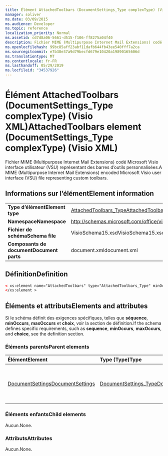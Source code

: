 ```yaml
---
title: Élément AttachedToolbars (DocumentSettings_Type complexType) (Visio XML)
manager: soliver
ms.date: 03/09/2015
ms.audience: Developer
ms.topic: reference
localization_priority: Normal
ms.assetid: cd7d8a06-5661-d515-f106-ff8275a04f40
description: Fichier MIME (Multipurpose Internet Mail Extensions) codé Microsoft Visio interface utilisateur (VSU) représentant des barres d’outils personnalisées.
ms.openlocfilehash: 99bc85aff23abf11dafb644fb43ee540fff7a2ca
ms.sourcegitcommit: e7b38e37a9d79becfd679e10420a19890165606d
ms.translationtype: MT
ms.contentlocale: fr-FR
ms.lasthandoff: 05/29/2019
ms.locfileid: "34537926"
---
```

# <a name="attachedtoolbars-element-documentsettings_type-complextype-visio-xml"></a><span data-ttu-id="f5f66-103">Élément AttachedToolbars (DocumentSettings_Type complexType) (Visio XML)</span><span class="sxs-lookup"><span data-stu-id="f5f66-103">AttachedToolbars element (DocumentSettings_Type complexType) (Visio XML)</span></span>

<span data-ttu-id="f5f66-104">Fichier MIME (Multipurpose Internet Mail Extensions) codé Microsoft Visio interface utilisateur (VSU) représentant des barres d’outils personnalisées.</span><span class="sxs-lookup"><span data-stu-id="f5f66-104">A MIME (Multipurpose Internet Mail Extensions) encoded Microsoft Visio user interface (VSU) file representing custom toolbars.</span></span>
  
## <a name="element-information"></a><span data-ttu-id="f5f66-105">Informations sur l’élément</span><span class="sxs-lookup"><span data-stu-id="f5f66-105">Element information</span></span>

|||
|:-----|:-----|
|<span data-ttu-id="f5f66-106">**Type d’élément**</span><span class="sxs-lookup"><span data-stu-id="f5f66-106">**Element type**</span></span> <br/> |[<span data-ttu-id="f5f66-107">AttachedToolbars_Type</span><span class="sxs-lookup"><span data-stu-id="f5f66-107">AttachedToolbars_Type</span></span>](attachedtoolbars_type-complextypevisio-xml.md) <br/> |
|<span data-ttu-id="f5f66-108">**Namespace**</span><span class="sxs-lookup"><span data-stu-id="f5f66-108">**Namespace**</span></span> <br/> |http://schemas.microsoft.com/office/visio/2012/main  <br/> |
|<span data-ttu-id="f5f66-109">**Fichier de schéma**</span><span class="sxs-lookup"><span data-stu-id="f5f66-109">**Schema file**</span></span> <br/> |<span data-ttu-id="f5f66-110">VisioSchema15.xsd</span><span class="sxs-lookup"><span data-stu-id="f5f66-110">VisioSchema15.xsd</span></span>  <br/> |
|<span data-ttu-id="f5f66-111">**Composants de document**</span><span class="sxs-lookup"><span data-stu-id="f5f66-111">**Document parts**</span></span> <br/> |<span data-ttu-id="f5f66-112">document.xml</span><span class="sxs-lookup"><span data-stu-id="f5f66-112">document.xml</span></span>  <br/> |
   
## <a name="definition"></a><span data-ttu-id="f5f66-113">Définition</span><span class="sxs-lookup"><span data-stu-id="f5f66-113">Definition</span></span>

```XML
< xs:element name="AttachedToolbars" type="AttachedToolbars_Type" minOccurs="0" maxOccurs="1" >
</xs:element >
```

## <a name="elements-and-attributes"></a><span data-ttu-id="f5f66-114">Éléments et attributs</span><span class="sxs-lookup"><span data-stu-id="f5f66-114">Elements and attributes</span></span>

<span data-ttu-id="f5f66-115">Si le schéma définit des exigences spécifiques, telles que **séquence**, **minOccurs**, **maxOccurs** et **choix**, voir la section de définition.</span><span class="sxs-lookup"><span data-stu-id="f5f66-115">If the schema defines specific requirements, such as **sequence**, **minOccurs**, **maxOccurs**, and **choice**, see the definition section.</span></span> 
  
### <a name="parent-elements"></a><span data-ttu-id="f5f66-116">Éléments parents</span><span class="sxs-lookup"><span data-stu-id="f5f66-116">Parent elements</span></span>

|<span data-ttu-id="f5f66-117">**Élément**</span><span class="sxs-lookup"><span data-stu-id="f5f66-117">**Element**</span></span>|<span data-ttu-id="f5f66-118">**Type (Type)**</span><span class="sxs-lookup"><span data-stu-id="f5f66-118">**Type**</span></span>|<span data-ttu-id="f5f66-119">**Description**</span><span class="sxs-lookup"><span data-stu-id="f5f66-119">**Description**</span></span>|
|:-----|:-----|:-----|
|[<span data-ttu-id="f5f66-120">DocumentSettings</span><span class="sxs-lookup"><span data-stu-id="f5f66-120">DocumentSettings</span></span>](documentsettings-element-visiodocument_type-complextypevisio-xml.md) <br/> |[<span data-ttu-id="f5f66-121">DocumentSettings_Type</span><span class="sxs-lookup"><span data-stu-id="f5f66-121">DocumentSettings_Type</span></span>](documentsettings_type-complextypevisio-xml.md) <br/> |<span data-ttu-id="f5f66-122">Contient des éléments qui spécifient les paramètres de document.</span><span class="sxs-lookup"><span data-stu-id="f5f66-122">Contains elements that specify document settings.</span></span>  <br/> |
   
### <a name="child-elements"></a><span data-ttu-id="f5f66-123">Éléments enfants</span><span class="sxs-lookup"><span data-stu-id="f5f66-123">Child elements</span></span>

<span data-ttu-id="f5f66-124">Aucun.</span><span class="sxs-lookup"><span data-stu-id="f5f66-124">None.</span></span>
  
### <a name="attributes"></a><span data-ttu-id="f5f66-125">Attributs</span><span class="sxs-lookup"><span data-stu-id="f5f66-125">Attributes</span></span>

<span data-ttu-id="f5f66-126">Aucun.</span><span class="sxs-lookup"><span data-stu-id="f5f66-126">None.</span></span>
  

